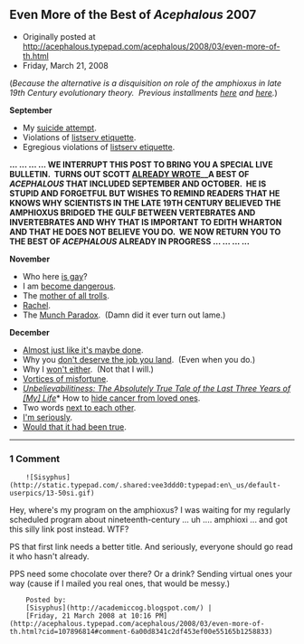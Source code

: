 ## Even More of the Best of <em>Acephalous</em> 2007

 * Originally posted at http://acephalous.typepad.com/acephalous/2008/03/even-more-of-th.html
 * Friday, March 21, 2008



(_Because the alternative is a disquisition on role of the amphioxus in late 19th Century evolutionary theory.  Previous installments [here](http://acephalous.typepad.com/acephalous/2008/01/the-year-in-as.html) and [here](http://acephalous.typepad.com/acephalous/2008/02/two-more-months.html)._)

**September**

*   My [suicide attempt](http://acephalous.typepad.com/acephalous/2007/09/baseball.html).
*   Violations of [listserv etiquette](http://acephalous.typepad.com/acephalous/2007/09/what-they-see-w.html).
*   Egregious violations of [listserv etiquette](http://acephalous.typepad.com/acephalous/2007/09/more-on-listser.html).

**... ... ... ... WE INTERRUPT THIS POST TO BRING YOU A SPECIAL LIVE BULLETIN.  TURNS OUT SCOTT [ALREADY WROTE](http://acephalous.typepad.com/acephalous/2008/02/more-of-the-bes.html)__A BEST OF _ACEPHALOUS_ THAT INCLUDED SEPTEMBER AND OCTOBER.  HE IS STUPID AND FORGETFUL BUT WISHES TO REMIND READERS THAT HE KNOWS WHY SCIENTISTS IN THE LATE 19TH CENTURY BELIEVED THE AMPHIOXUS BRIDGED THE GULF BETWEEN VERTEBRATES AND INVERTEBRATES AND WHY THAT IS IMPORTANT TO EDITH WHARTON AND THAT HE DOES NOT BELIEVE YOU DO.  WE NOW RETURN YOU TO THE BEST OF _ACEPHALOUS_ ALREADY IN PROGRESS ... ... ... ...**

**November**

*   Who here [is gay](http://acephalous.typepad.com/acephalous/2007/11/perceived-lack.html)?
*   I am [become dangerous](http://acephalous.typepad.com/acephalous/2007/11/according-to-th.html).
*   The [mother of all trolls](http://acephalous.typepad.com/acephalous/2007/11/the-ur-troll.html).
*   [Rachel](http://acephalous.typepad.com/acephalous/2007/11/the-cat-post.html).
*   The [Munch Paradox](http://acephalous.typepad.com/acephalous/2007/11/homicide.html).  (Damn did it ever turn out lame.)

**December**

*   [Almost just like it's maybe done](http://acephalous.typepad.com/acephalous/2007/12/get-out-your-re.html).
*   Why you [don't deserve the job you land](http://acephalous.typepad.com/acephalous/2007/12/you-dont-deserv.html).  (Even when you do.)
*   Why I [won't either](http://acephalous.typepad.com/acephalous/2007/12/i-wont-deserve.html).  (Not that I will.)
*   [Vortices of misfortune](http://acephalous.typepad.com/acephalous/2007/12/youre-a-vortex.html).
*   [_Unbelievabilitiness: The Absolutely True Tale of the Last Three Years of [My] Life_](http://acephalous.typepad.com/acephalous/2007/12/unbelievable-th.html)*   How to [hide cancer from loved ones](http://acephalous.typepad.com/acephalous/2007/12/how-sek-hid-can.html).
*   Two words [next to each other](http://acephalous.typepad.com/acephalous/2007/12/i-recognize-i-c.html).
*   [I'm seriously](http://acephalous.typepad.com/acephalous/2007/12/happy-birthday.html).
*   [Would that it had been true](http://acephalous.typepad.com/acephalous/2007/12/cautious-optimi.html).
		

* * *

### 1 Comment 

		

                
[]()

	

		![Sisyphus](http://static.typepad.com/.shared:vee3ddd0:typepad:en\_us/default-userpics/13-50si.gif)
	

	

		

Hey, where's my program on the amphioxus? I was waiting for my regularly scheduled program about nineteenth-century ... uh .... amphioxi ... and got this silly link post instead. WTF?

PS that first link needs a better title. And seriously, everyone should go read it who hasn't already.

PPS need some chocolate over there? Or a drink? Sending virtual ones your way (cause if I mailed you real ones, that would be messy.)

	

		Posted by:
		[Sisyphus](http://academiccog.blogspot.com/) |
		[Friday, 21 March 2008 at 10:16 PM](http://acephalous.typepad.com/acephalous/2008/03/even-more-of-th.html?cid=107896814#comment-6a00d8341c2df453ef00e55165b1258833)

		

        